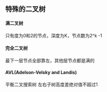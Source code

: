 ## 特殊的二叉树


#### 满二叉树
只有度为0和2的节点，深度为K，节点数为2^k -1

#### 完全二叉树
最下一层节点全部靠左，其他层节点都是满的

#### AVL(Adelson-Velsky and Landis)
平衡二叉搜索树
左右子树高度差绝对值不超过1
